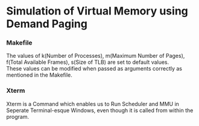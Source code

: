# Simulation of Virtual Memory using Demand Paging

### Makefile
The values of k(Number of Processes), m(Maximum Number of Pages), f(Total Available Frames), s(Size of TLB) are set to default values.  
These values can be modified when passed as arguments correctly as mentioned in the Makefile.  

### Xterm 
Xterm is a Command which enables us to Run Scheduler and MMU in Seperate Terminal-esque Windows, even though it is called from within the program.  
